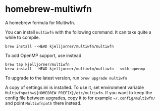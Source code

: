 # homebrew-multiwfn

A homebrew formula for Multiwfn.

You can install `multiwfn` with the following command. It can take quite a while to compile.

```
brew install --HEAD kjelljorner/multiwfn/multiwfn
```

To add OpenMP support, use instead

```
brew tap kjelljorner/multiwfn
brew install --HEAD kjelljorner/multiwfn/multiwfn --with-openmp
```

To upgrade to the latest version, run `brew upgrade multiwfn`

A copy of settings.ini is installed. To use it, set environment variable `Multiwfnpath=${HOMEBREW_PREFIX}/etc/multiwfn`. If you want to keep the config file between upgrades, copy it to for example `~/.config/multiwfn/` and point `Multiwfnpath` there instead.
